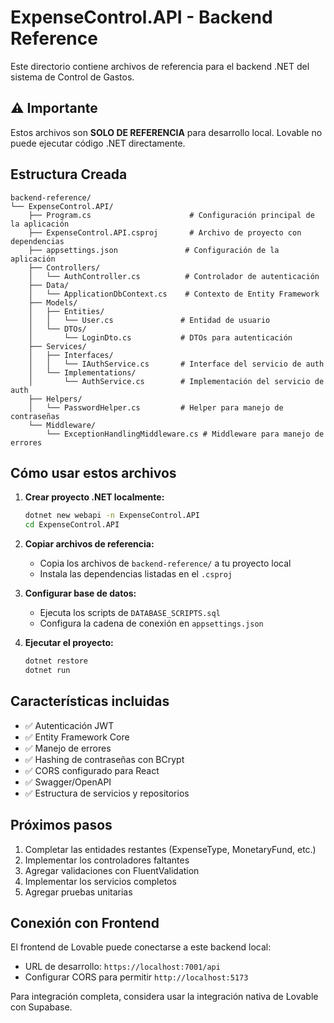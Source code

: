 
# ExpenseControl.API - Backend Reference

Este directorio contiene archivos de referencia para el backend .NET del sistema de Control de Gastos.

## ⚠️ Importante

Estos archivos son **SOLO DE REFERENCIA** para desarrollo local. Lovable no puede ejecutar código .NET directamente.

## Estructura Creada

```
backend-reference/
└── ExpenseControl.API/
    ├── Program.cs                      # Configuración principal de la aplicación
    ├── ExpenseControl.API.csproj       # Archivo de proyecto con dependencias
    ├── appsettings.json               # Configuración de la aplicación
    ├── Controllers/
    │   └── AuthController.cs          # Controlador de autenticación
    ├── Data/
    │   └── ApplicationDbContext.cs    # Contexto de Entity Framework
    ├── Models/
    │   ├── Entities/
    │   │   └── User.cs               # Entidad de usuario
    │   └── DTOs/
    │       └── LoginDto.cs           # DTOs para autenticación
    ├── Services/
    │   ├── Interfaces/
    │   │   └── IAuthService.cs       # Interface del servicio de auth
    │   └── Implementations/
    │       └── AuthService.cs        # Implementación del servicio de auth
    ├── Helpers/
    │   └── PasswordHelper.cs         # Helper para manejo de contraseñas
    └── Middleware/
        └── ExceptionHandlingMiddleware.cs # Middleware para manejo de errores
```

## Cómo usar estos archivos

1. **Crear proyecto .NET localmente:**
   ```bash
   dotnet new webapi -n ExpenseControl.API
   cd ExpenseControl.API
   ```

2. **Copiar archivos de referencia:**
   - Copia los archivos de `backend-reference/` a tu proyecto local
   - Instala las dependencias listadas en el `.csproj`

3. **Configurar base de datos:**
   - Ejecuta los scripts de `DATABASE_SCRIPTS.sql`
   - Configura la cadena de conexión en `appsettings.json`

4. **Ejecutar el proyecto:**
   ```bash
   dotnet restore
   dotnet run
   ```

## Características incluidas

- ✅ Autenticación JWT
- ✅ Entity Framework Core
- ✅ Manejo de errores
- ✅ Hashing de contraseñas con BCrypt
- ✅ CORS configurado para React
- ✅ Swagger/OpenAPI
- ✅ Estructura de servicios y repositorios

## Próximos pasos

1. Completar las entidades restantes (ExpenseType, MonetaryFund, etc.)
2. Implementar los controladores faltantes
3. Agregar validaciones con FluentValidation
4. Implementar los servicios completos
5. Agregar pruebas unitarias

## Conexión con Frontend

El frontend de Lovable puede conectarse a este backend local:
- URL de desarrollo: `https://localhost:7001/api`
- Configurar CORS para permitir `http://localhost:5173`

Para integración completa, considera usar la integración nativa de Lovable con Supabase.
